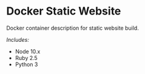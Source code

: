 # Docker Static Website

Docker container description for static website build.

*Includes:*
* Node 10.x
* Ruby 2.5
* Python 3
